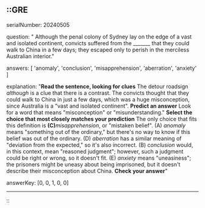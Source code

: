 ::GRE
---

serialNumber: 20240505

question: " Although the penal colony of Sydney lay on the edge of a vast and isolated continent, convicts suffered from the _______ that they could walk to China in a few days; they escaped only to perish in the merciless Australian interior."

answers: [
  'anomaly',
  'conclusion',
  'misapprehension',
  'aberration',
  'anxiety'
]

explanation: "<strong>Read the sentence, looking for clues</strong> The detour roadsign <i>although</i> is a clue that there is a contrast. The convicts thought that they could walk to China in just a few days, which was a huge misconception, since Australia is a \"vast and isolated continent\". <strong>Predict an answer</strong> Look for a word that means \"misconception\" or \"misunderstanding.\" <strong>Select the choice that most closely matches your prediction</strong> The only choice that fits this definition is <strong>(C)</strong><i>misapprehension</i>, or \"mistaken belief\". (A) <i>anomaly</i> means \"something out of the ordinary,\" but there's no way to know if this belief was out of the ordinary. (D) <i>aberration</i> has a similar meaning of \"deviation from the expected,\" so it's also incorrect. (B) c<i>onclusion</i> would, in this context, mean \"reasoned judgment\"; however, such a judgment could be right or wrong, so it doesn't fit. (E) <i>anxiety</i> means \"uneasiness\"; the prisoners might be uneasy about being imprisoned, but it doesn't describe their misconception about China. <strong>Check your answer</strong>"

answerKey: [0, 0, 1, 0, 0]

---
::